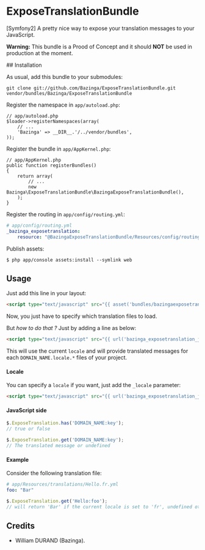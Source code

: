 # ExposeTranslationBundle

[Symfony2] A pretty nice way to expose your translation messages to your JavaScript.

**Warning:** This bundle is a Prood of Concept and it should **NOT** be used in production at the moment.


## Installation

As usual, add this bundle to your submodules:

    git clone git://github.com/Bazinga/ExposeTranslationBundle.git vendor/bundles/Bazinga/ExposeTranslationBundle

Register the namespace in `app/autoload.php`:

    // app/autoload.php
    $loader->registerNamespaces(array(
        // ...
        'Bazinga' => __DIR__.'/../vendor/bundles',
    ));

Register the bundle in `app/AppKernel.php`:

    // app/AppKernel.php
    public function registerBundles()
    {
        return array(
            // ...
            new Bazinga\ExposeTranslationBundle\BazingaExposeTranslationBundle(),
        );
    }

Register the routing in `app/config/routing.yml`:

``` yaml
# app/config/routing.yml
_bazinga_exposetranslation:
    resource: "@BazingaExposeTranslationBundle/Resources/config/routing/routing.xml"
```

Publish assets:

    $ php app/console assets:install --symlink web


## Usage

Just add this line in your layout:

``` html
<script type="text/javascript" src="{{ asset('bundles/bazingaexposetranslation/js/translation.js') }}"></script>
```

Now, you just have to specify which translation files to load.

But _how to do that ?_
Just by adding a line as below:

``` html
<script type="text/javascript" src="{{ url('bazinga_exposetranslation_js', { 'domain_name': 'DOMAIN_NAME' } }}"></script>
```

This will use the current `locale` and will provide translated messages for each `DOMAIN_NAME.locale.*` files of your project.


#### Locale

You can specify a `locale` if you want, just add the `_locale` parameter:

``` html
<script type="text/javascript" src="{{ url('bazinga_exposetranslation_js', { 'domain_name': 'DOMAIN_NAME', '_locale' : 'LOCALE' } }}"></script>
```


#### JavaScript side

``` javascript
$.ExposeTranslation.has('DOMAIN_NAME:key');
// true or false

$.ExposeTranslation.get('DOMAIN_NAME:key');
// The translated message or undefined
```


#### Example

Consider the following translation file:

``` yaml
# app/Resources/translations/Hello.fr.yml
foo: "Bar"
```

``` javascript
$.ExposeTranslation.get('Hello:foo');
// will return 'Bar' if the current locale is set to 'fr', undefined otherwise.
```


## Credits

* William DURAND (Bazinga).

